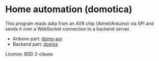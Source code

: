 # Home automation (domotica)

This program reads data from an AVR chip (Atmel/Arduino) via SPI and sends it
over a WebSocket connection to a backend server.

  * Arduino part: [domo-avr](https://github.com/aykevl/domo-avr)
  * Backend part: [domos](https://github.com/aykevl/domos)

License: BSD 2-clause
